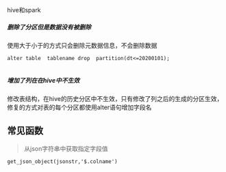 hive和spark





##### 删除了分区但是数据没有被删除

使用大于小于的方式只会删除元数据信息，不会删除数据

```
alter table  tablename drop  partition(dt<=20200101);


```



##### 增加了列在在hive中不生效

修改表结构，在hive的历史分区中不生效，只有修改了列之后的生成的分区生效，修复的方式对表的每个分区都使用alter语句增加字段名





## 常见函数

> 从json字符串中获取指定字段值

```
get_json_object(jsonstr,'$.colname')
```



